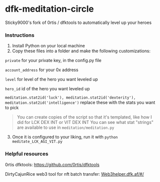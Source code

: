 # dfk-meditation-circle
Sticky9000's fork of 0rtis / dfktools to automatically level up your heroes

### Instructions

1. Install Python on your local machine
2. Copy these files into a folder and make the following customizations:

`private` for your private key, in the config.py file

`account_address` for your 0x address

`level` for level of the hero you want leveled up

`hero_id` id of the hero you want leveled up

`meditation.stat2id('luck'), meditation.stat2id('dexterity'), meditation.stat2id('intelligence')` replace these with the stats you want to pick

> You can create copies of the script so that it's templated, like how I did for LCK DEX INT or VIT DEX INT
> You can see what stat "strings" are available to use in `meditation/meditation.py`

3. Once it is configured to your liking, run it with `python meditate_LCK_AGI_VIT.py`

### Helpful resources

0rtis dfktools: https://github.com/0rtis/dfktools

DirtyCajunRice web3 tool for nft batch transfer: [Web3helper.dfk.af/#/](https://web3helper.dfk.af/#/)
